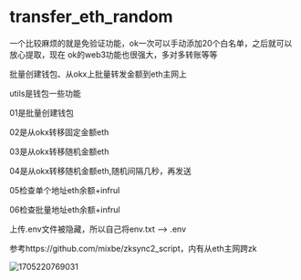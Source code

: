 # transfer_eth_random
一个比较麻烦的就是免验证功能，ok一次可以手动添加20个白名单，之后就可以放心提取，现在
ok的web3功能也很强大，多对多转账等等

批量创建钱包、从okx上批量转发金额到eth主网上

utils是钱包一些功能

01是批量创建钱包

02是从okx转移固定金额eth

03是从okx转移随机金额eth

04是从okx转移随机金额eth,随机间隔几秒，再发送

05检查单个地址eth余额+infrul

06检查批量地址eth余额+infrul

上传.env文件被隐藏，所以自己将env.txt  -->  .env

参考https://github.com/mixbe/zksync2_script，内有从eth主网跨zk

![1705220769031](https://github.com/xyyz12/transfer_eth_random/assets/91812763/28ee60d8-7590-463e-be03-d2d1aac478bc)
